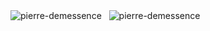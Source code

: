 <p>
  <img align="center" src="https://github-readme-stats.vercel.app/api/top-langs?username=pierre-demessence&show_icons=true&locale=en&layout=compact" alt="pierre-demessence" />
&nbsp;
  <img align="center" src="https://github-readme-stats.vercel.app/api?username=pierre-demessence&show_icons=true&locale=en" alt="pierre-demessence" />
</p>
